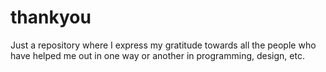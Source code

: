 # thankyou
Just a repository where I express my gratitude towards all the people who have helped me out in one way or another in programming, design, etc.
